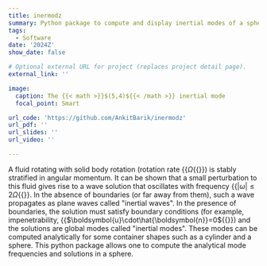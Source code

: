 ```yaml
---
title: inermodz
summary: Python package to compute and display inertial modes of a sphere
tags:
  - Software
date: '2024Z'
show_date: false

# Optional external URL for project (replaces project detail page).
external_link: ''

image:
  caption: The {{< math >}}$(5,4)${{< /math >}} inertial mode
  focal_point: Smart

url_code: 'https://github.com/AnkitBarik/inermodz'
url_pdf: ''
url_slides: ''
url_video: ''

---
```

A fluid rotating with solid body rotation (rotation rate {{<math>}}$\Omega${{</math>}}) is stably stratified in angular momentum. It can be shown that a small perturbation to this fluid gives rise to a wave solution that oscillates with frequency {{<math>}}$|\omega|\leq2\Omega${{</math>}}. In the absence of boundaries (or far away from them), such a wave propagates as plane waves called "inertial waves". In the presence of boundaries, the solution must satisfy boundary conditions (for example, impenetrability, {{<math>}}$\boldsymbol{u}\cdot\hat{\boldsymbol{n}}=0${{</math>}}) and the solutions are global modes called "inertial modes". These modes can be computed analytically for some container shapes such as a cylinder and a sphere. This python package allows one to compute the analytical mode frequencies and solutions in a sphere.